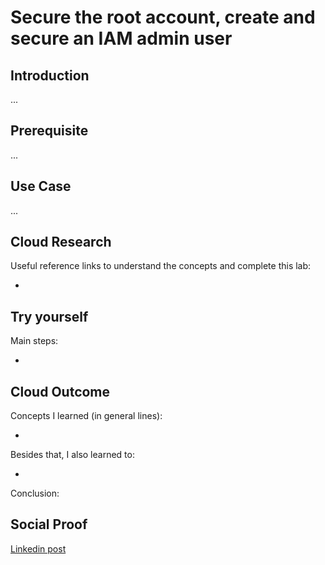 # Secure the root account, create and secure an IAM admin user

## Introduction

...

## Prerequisite

...

## Use Case

...

## Cloud Research

Useful reference links to understand the concepts and complete this lab:

- []()

## Try yourself

Main steps:

- 

## Cloud Outcome

Concepts I learned (in general lines):

- 

Besides that, I also learned to:

- 

Conclusion: 

## Social Proof

[Linkedin post]()